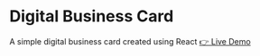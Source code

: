 # Digital Business Card
A simple digital business card created using React
<a href="https://xyzuka-digital-business-card.netlify.app/">👉 Live Demo</a>
